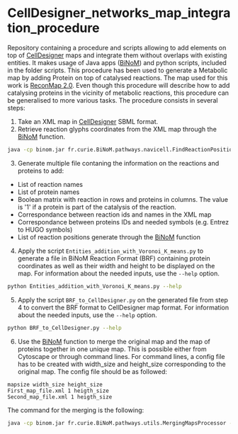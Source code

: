 # CellDesigner_networks_map_integration_procedure
Repository containing a procedure and scripts allowing to add elements on top of [CellDesigner](http://www.celldesigner.org/) maps and integrate them without overlaps with existing entities. It makes usage of Java apps ([BiNoM](https://binom.curie.fr/)) and python scripts, included in the folder scripts.
This procedure has been used to generate a Metabolic map by adding Protein on top of catalysed reactions. The map used for this work is [ReconMap 2.0](https://www.nature.com/articles/nbt.2488).
Even though this procedure will describe how to add catalysing proteins in the vicinity of metabolic reactions, this procedure can be generalised to more various tasks.
The procedure consists in several steps:
1) Take an XML map in [CellDesigner](http://www.celldesigner.org/) SBML format.
2) Retrieve reaction glyphs coordinates from the XML map through the [BiNoM](https://binom.curie.fr/) function.
```bash
java -cp binom.jar fr.curie.BiNoM.pathways.navicell.FindReactionPositionsScript Map_file.xml
```
3) Generate multiple file contaning the information on the reactions and proteins to add:
- List of reaction names
- List of protein names
- Boolean matrix with reaction in rows and proteins in columns. The value is '1' if a protein is part of the catalysis of the reaction.
- Correspondance between reaction ids and names in the XML map
- Correspondance between proteins IDs and needed symbols (e.g. Entrez to HUGO symbols)
- List of reaction positions generate through the [BiNoM](https://binom.curie.fr/) function
4) Apply the script `Entities_addition_with_Voronoi_K_means.py` to generate a file in BiNoM Reaction Format (BRF) containing protein coordinates as well as their width and height to be displayed on the map. For information about the needed inputs, use the `--help` option.
```bash
python Entities_addition_with_Voronoi_K_means.py --help
```
5) Apply the script `BRF_to_CellDesigner.py` on the generated file from step 4 to convert the BRF format to CellDesigner map format. For information about the needed inputs, use the `--help` option.
```bash
python BRF_to_CellDesigner.py --help
```
6) Use the [BiNoM](https://binom.curie.fr/) function to merge the original map and the map of proteins together in one unique map. This is possible either from Cytoscape or through command lines. For command lines, a config file has to be created with width_size and height_size corresponding to the original map. The config file should be as followed:
```
mapsize width_size height_size
First_map_file.xml 1 heigth_size
Second_map_file.xml 1 heigth_size
```
The command for the merging is the following:
```bash
java -cp binom.jar fr.curie.BiNoM.pathways.utils.MergingMapsProcessor --config config_filename --prefixlength 1 --out Merged_filename.xml --mergemaps --mergespecies --verbose
```
